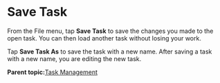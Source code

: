# Save Task

From the File menu, tap **Save Task** to save the changes you made to the open task. You can then load another task without losing your work.

Tap **Save Task As** to save the task with a new name. After saving a task with a new name, you are editing the new task.

**Parent topic:**[Task Management](../6-Task-Canvas-App/task_management.md)

